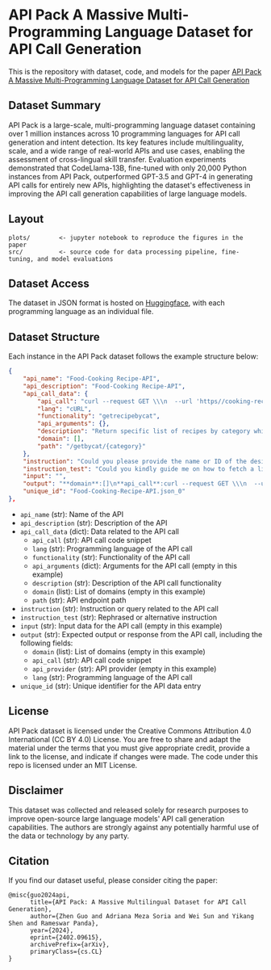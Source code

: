 # API Pack A Massive Multi-Programming Language Dataset for API Call Generation

This is the repository with dataset, code, and models for the paper [API Pack A Massive Multi-Programming Language Dataset for API Call Generation](https://github.com/zguo0525/API-Pack)

## Dataset Summary

API Pack is a large-scale, multi-programming language dataset containing over 1 million instances across 10 programming languages for API call generation and intent detection. Its key features include multilinguality, scale, and a wide range of real-world APIs and use cases, enabling the assessment of cross-lingual skill transfer. Evaluation experiments demonstrated that CodeLlama-13B, fine-tuned with only 20,000 Python instances from API Pack, outperformed GPT-3.5 and GPT-4 in generating API calls for entirely new APIs, highlighting the dataset's effectiveness in improving the API call generation capabilities of large language models.

## Layout

```
plots/        <- jupyter notebook to reproduce the figures in the paper
src/          <- source code for data processing pipeline, fine-tuning, and model evaluations
```

## Dataset Access

The dataset in JSON format is hosted on [Huggingface](https://huggingface.co/datasets/zguo0525/API-Pack), with each programming language as an individual file.

## Dataset Structure

Each instance in the API Pack dataset follows the example structure below:

```json
{
    "api_name": "Food-Cooking Recipe-API",
    "api_description": "Food-Cooking Recipe-API",
    "api_call_data": {
        "api_call": "curl --request GET \\\n  --url 'https//cooking-recipe2.p.rapidapi.com/getbycat/%7Bcategory%7D?category=SOME_STRING_VALUE' \\\n  --header 'X-RapidAPI-Host: SOME_STRING_VALUE' \\\n  --header 'X-RapidAPI-Key: SOME_STRING_VALUE'",
        "lang": "cURL",
        "functionality": "getrecipebycat",
        "api_arguments": {},
        "description": "Return specific list of recipes by category which will be pass",
        "domain": [],
        "path": "/getbycat/{category}"
    },
    "instruction": "Could you please provide the name or ID of the desired category to get a list of applicable recipes?",
    "instruction_test": "Could you kindly guide me on how to fetch a list of recipes within a specific category using the Food-Cooking Recipe-API?",
    "input": "",
    "output": "**domain**:[]\n**api_call**:curl --request GET \\\n  --url 'https//cooking-recipe2.p.rapidapi.com/getbycat/%7Bcategory%7D?category=SOME_STRING_VALUE' \\\n  --header 'X-RapidAPI-Host: SOME_STRING_VALUE' \\\n  --header 'X-RapidAPI-Key: SOME_STRING_VALUE'\n**api_provider**:\n**lang**:cURL",
    "unique_id": "Food-Cooking-Recipe-API.json_0"
},
```

- `api_name` (str): Name of the API
- `api_description` (str): Description of the API
- `api_call_data` (dict): Data related to the API call
  - `api_call` (str): API call code snippet
  - `lang` (str): Programming language of the API call
  - `functionality` (str): Functionality of the API call
  - `api_arguments` (dict): Arguments for the API call (empty in this example)
  - `description` (str): Description of the API call functionality
  - `domain` (list): List of domains (empty in this example)
  - `path` (str): API endpoint path
- `instruction` (str): Instruction or query related to the API call
- `instruction_test` (str): Rephrased or alternative instruction
- `input` (str): Input data for the API call (empty in this example)
- `output` (str): Expected output or response from the API call, including the following fields:
  - `domain` (list): List of domains (empty in this example)
  - `api_call` (str): API call code snippet
  - `api_provider` (str): API provider (empty in this example)
  - `lang` (str): Programming language of the API call
- `unique_id` (str): Unique identifier for the API data entry

## License

API Pack dataset is licensed under the Creative Commons Attribution 4.0 International (CC BY 4.0) License. You are free to share and adapt the material under the terms that you must give appropriate credit, provide a link to the license, and indicate if changes were made.
The code under this repo is licensed under an MIT License.

## Disclaimer

This dataset was collected and released solely for research purposes to improve open-source large language models' API call generation capabilities. The authors are strongly against any potentially harmful use of the data or technology by any party.

## Citation

If you find our dataset useful, please consider citing the paper:

```
@misc{guo2024api,
      title={API Pack: A Massive Multilingual Dataset for API Call Generation}, 
      author={Zhen Guo and Adriana Meza Soria and Wei Sun and Yikang Shen and Rameswar Panda},
      year={2024},
      eprint={2402.09615},
      archivePrefix={arXiv},
      primaryClass={cs.CL}
}
```
